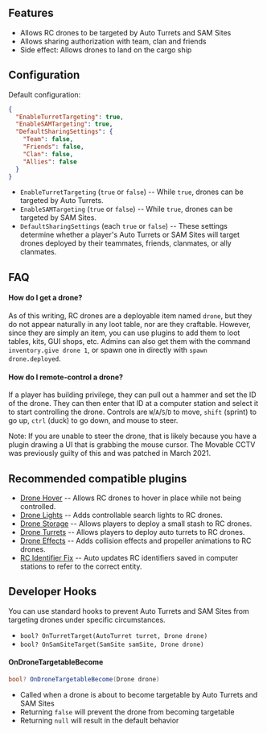 ## Features

- Allows RC drones to be targeted by Auto Turrets and SAM Sites
- Allows sharing authorization with team, clan and friends
- Side effect: Allows drones to land on the cargo ship

## Configuration

Default configuration:

```json
{
  "EnableTurretTargeting": true,
  "EnableSAMTargeting": true,
  "DefaultSharingSettings": {
    "Team": false,
    "Friends": false,
    "Clan": false,
    "Allies": false
  }
}
```

- `EnableTurretTargeting` (`true` or `false`) -- While `true`, drones can be targeted by Auto Turrets.
- `EnableSAMTargeting` (`true` or `false`) -- While `true`, drones can be targeted by SAM Sites.
- `DefaultSharingSettings` (each `true` or `false`) -- These settings determine whether a player's Auto Turrets or SAM Sites will target drones deployed by their teammates, friends, clanmates, or ally clanmates.

## FAQ

#### How do I get a drone?

As of this writing, RC drones are a deployable item named `drone`, but they do not appear naturally in any loot table, nor are they craftable. However, since they are simply an item, you can use plugins to add them to loot tables, kits, GUI shops, etc. Admins can also get them with the command `inventory.give drone 1`, or spawn one in directly with `spawn drone.deployed`.

#### How do I remote-control a drone?

If a player has building privilege, they can pull out a hammer and set the ID of the drone. They can then enter that ID at a computer station and select it to start controlling the drone. Controls are `W`/`A`/`S`/`D` to move, `shift` (sprint) to go up, `ctrl` (duck) to go down, and mouse to steer.

Note: If you are unable to steer the drone, that is likely because you have a plugin drawing a UI that is grabbing the mouse cursor. The Movable CCTV was previously guilty of this and was patched in March 2021.

## Recommended compatible plugins

- [Drone Hover](https://umod.org/plugins/drone-hover) -- Allows RC drones to hover in place while not being controlled.
- [Drone Lights](https://umod.org/plugins/drone-lights) -- Adds controllable search lights to RC drones.
- [Drone Storage](https://umod.org/plugins/drone-storage) -- Allows players to deploy a small stash to RC drones.
- [Drone Turrets](https://umod.org/plugins/drone-turrets) -- Allows players to deploy auto turrets to RC drones.
- [Drone Effects](https://umod.org/plugins/drone-effects) -- Adds collision effects and propeller animations to RC drones.
- [RC Identifier Fix](https://umod.org/plugins/rc-identifier-fix) -- Auto updates RC identifiers saved in computer stations to refer to the correct entity.

## Developer Hooks

You can use standard hooks to prevent Auto Turrets and SAM Sites from targeting drones under specific circumstances.
- `bool? OnTurretTarget(AutoTurret turret, Drone drone)`
- `bool? OnSamSiteTarget(SamSite samSite, Drone drone)`

#### OnDroneTargetableBecome

```csharp
bool? OnDroneTargetableBecome(Drone drone)
```

- Called when a drone is about to become targetable by Auto Turrets and SAM Sites
- Returning `false` will prevent the drone from becoming targetable
- Returning `null` will result in the default behavior

